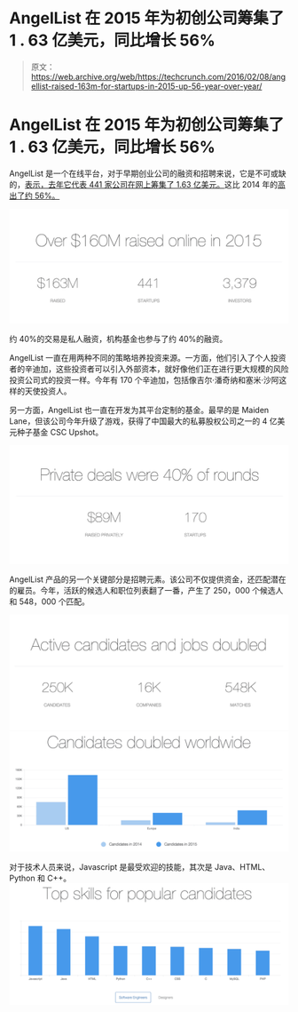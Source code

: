 # AngelList 在 2015 年为初创公司筹集了 1 . 63 亿美元，同比增长 56%

> 原文：<https://web.archive.org/web/https://techcrunch.com/2016/02/08/angellist-raised-163m-for-startups-in-2015-up-56-year-over-year/>

# AngelList 在 2015 年为初创公司筹集了 1 . 63 亿美元，同比增长 56%

AngelList 是一个在线平台，对于早期创业公司的融资和招聘来说，它是不可或缺的，[表示，去年它代表 441 家公司在网上筹集了 1.63 亿美元。](https://web.archive.org/web/20221222010212/https://angel.co/2015/)这比 2014 年的[高出了约 56%。](https://web.archive.org/web/20221222010212/https://angel.co/2014)

![Screen Shot 2016-02-08 at 10.25.20 AM](img/79e5bd5462a9e41003e9137850cc3f02.png)

约 40%的交易是私人融资，机构基金也参与了约 40%的融资。

AngelList 一直在用两种不同的策略培养投资来源。一方面，他们引入了个人投资者的辛迪加，这些投资者可以引入外部资本，就好像他们正在进行更大规模的风险投资公司式的投资一样。今年有 170 个辛迪加，包括像吉尔·潘奇纳和塞米·沙阿这样的天使投资人。

另一方面，AngelList 也一直在开发为其平台定制的基金。最早的是 Maiden Lane，但该公司今年升级了游戏，获得了中国最大的私募股权公司之一的 4 亿美元种子基金 CSC Upshot。

![Screen Shot 2016-02-08 at 10.25.30 AM](img/98ef403ef1d4086155000fdb4edd878e.png)

AngelList 产品的另一个关键部分是招聘元素。该公司不仅提供资金，还匹配潜在的雇员。今年，活跃的候选人和职位列表翻了一番，产生了 250，000 个候选人和 548，000 个匹配。

![Screen Shot 2016-02-08 at 10.25.40 AM](img/b6d8b3c1baabc125c11c1b2d2e3e6218.png) ![Screen Shot 2016-02-08 at 10.25.46 AM](img/06297eb529573e27cf6b368e635b835a.png)

对于技术人员来说，Javascript 是最受欢迎的技能，其次是 Java、HTML、Python 和 C++。
![Screen Shot 2016-02-08 at 10.25.54 AM](img/0ad9ae0b1ea3731fa21f1aa55f043b6c.png)